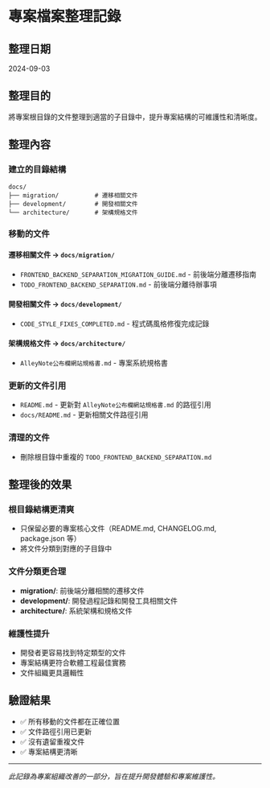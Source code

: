 # 專案檔案整理記錄

## 整理日期
2024-09-03

## 整理目的
將專案根目錄的文件整理到適當的子目錄中，提升專案結構的可維護性和清晰度。

## 整理內容

### 建立的目錄結構
```
docs/
├── migration/          # 遷移相關文件
├── development/        # 開發相關文件  
└── architecture/       # 架構規格文件
```

### 移動的文件

#### 遷移相關文件 → `docs/migration/`
- `FRONTEND_BACKEND_SEPARATION_MIGRATION_GUIDE.md` - 前後端分離遷移指南
- `TODO_FRONTEND_BACKEND_SEPARATION.md` - 前後端分離待辦事項

#### 開發相關文件 → `docs/development/`
- `CODE_STYLE_FIXES_COMPLETED.md` - 程式碼風格修復完成記錄

#### 架構規格文件 → `docs/architecture/`
- `AlleyNote公布欄網站規格書.md` - 專案系統規格書

### 更新的文件引用
- `README.md` - 更新對 `AlleyNote公布欄網站規格書.md` 的路徑引用
- `docs/README.md` - 更新相關文件路徑引用

### 清理的文件
- 刪除根目錄中重複的 `TODO_FRONTEND_BACKEND_SEPARATION.md`

## 整理後的效果

### 根目錄結構更清爽
- 只保留必要的專案核心文件（README.md, CHANGELOG.md, package.json 等）
- 將文件分類到對應的子目錄中

### 文件分類更合理
- **migration/**: 前後端分離相關的遷移文件
- **development/**: 開發過程記錄和開發工具相關文件
- **architecture/**: 系統架構和規格文件

### 維護性提升
- 開發者更容易找到特定類型的文件
- 專案結構更符合軟體工程最佳實務
- 文件組織更具邏輯性

## 驗證結果
- ✅ 所有移動的文件都在正確位置
- ✅ 文件路徑引用已更新
- ✅ 沒有遺留重複文件
- ✅ 專案結構更清晰

---

*此記錄為專案組織改善的一部分，旨在提升開發體驗和專案維護性。*
